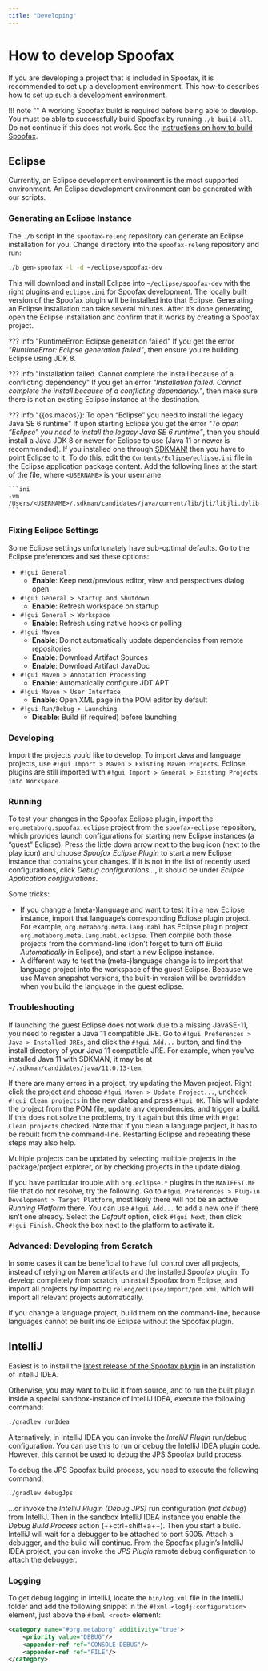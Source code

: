 ```yaml
---
title: "Developing"
---
```

# How to develop Spoofax
If you are developing a project that is included in Spoofax, it is recommended to set up a development environment. This how-to describes how to set up such a development environment.

!!! note ""
    A working Spoofax build is required before being able to develop. You must be able to successfully build Spoofax by running `./b build all`. Do not continue if this does not work. See the [instructions on how to build Spoofax](./build-spoofax.md).


## Eclipse
Currently, an Eclipse development environment is the most supported environment. An Eclipse development environment can be generated with our scripts.

### Generating an Eclipse Instance
The `./b` script in the `spoofax-releng` repository can generate an Eclipse installation for you. Change directory into the `spoofax-releng` repository and run:

```bash
./b gen-spoofax -l -d ~/eclipse/spoofax-dev
```

This will download and install Eclipse into `~/eclipse/spoofax-dev` with the right plugins and `eclipse.ini` for Spoofax development. The locally built version of the Spoofax plugin will be installed into that Eclipse. Generating an Eclipse installation can take several minutes. After it’s done generating, open the Eclipse installation and confirm that it works by creating a Spoofax project.

??? info "RuntimeError: Eclipse generation failed"
    If you get the error _"RuntimeError: Eclipse generation failed"_, then ensure you're building Eclipse using JDK 8.

??? info "Installation failed. Cannot complete the install because of a conflicting dependency"
    If you get an error _"Installation failed. Cannot complete the install because of a conflicting dependency."_, then make sure there is not an existing Eclipse instance at the destination.

??? info "{{os.macos}}: To open “Eclipse” you need to install the legacy Java SE 6 runtime"
    If upon starting Eclipse you get the error _"To open “Eclipse” you need to install the legacy Java SE 6 runtime"_, then you should install a Java JDK 8 or newer for Eclipse to use (Java 11 or newer is recommended). If you installed one through [SDKMAN!](https://sdkman.io/) then you have to point Eclipse to it. To do this, edit the `Contents/Eclipse/eclipse.ini` file in the Eclipse application package content. Add the following lines at the start of the file, where `<USERNAME>` is your username:

    ```ini
    -vm
    /Users/<USERNAME>/.sdkman/candidates/java/current/lib/jli/libjli.dylib
    ```


### Fixing Eclipse Settings
Some Eclipse settings unfortunately have sub-optimal defaults. Go to the Eclipse preferences and set these options:

- `#!gui General`
    - **Enable**: Keep next/previous editor, view and perspectives dialog open
- `#!gui General > Startup and Shutdown`
    - **Enable**: Refresh workspace on startup
- `#!gui General > Workspace`
    - **Enable**: Refresh using native hooks or polling
- `#!gui Maven`
    - **Enable**: Do not automatically update dependencies from remote repositories
    - **Enable**: Download Artifact Sources
    - **Enable**: Download Artifact JavaDoc
- `#!gui Maven > Annotation Processing`
    - **Enable**: Automatically configure JDT APT
- `#!gui Maven > User Interface`
    - **Enable**: Open XML page in the POM editor by default
- `#!gui Run/Debug > Launching`
    - **Disable**: Build (if required) before launching


### Developing
Import the projects you’d like to develop. To import Java and language projects, use `#!gui Import > Maven > Existing Maven Projects`. Eclipse plugins are still imported with `#!gui Import > General > Existing Projects into Workspace`.


### Running
To test your changes in the Spoofax Eclipse plugin, import the `org.metaborg.spoofax.eclipse` project from the `spoofax-eclipse` repository, which provides launch configurations for starting new Eclipse instances (a “guest” Eclipse). Press the little down arrow next to the bug icon (next to the play icon) and choose _Spoofax Eclipse Plugin_ to start a new Eclipse instance that contains your changes. If it is not in the list of recently used configurations, click _Debug configurations..._, it should be under _Eclipse Application configurations_.

Some tricks:

- If you change a (meta-)language and want to test it in a new Eclipse instance, import that language’s corresponding Eclipse plugin project. For example, `org.metaborg.meta.lang.nabl` has Eclipse plugin project `org.metaborg.meta.lang.nabl.eclipse`. Then compile both those projects from the command-line (don’t forget to turn off _Build Automatically_ in Eclipse), and start a new Eclipse instance.
- A different way to test the (meta-)language change is to import that language project into the workspace of the guest Eclipse. Because we use Maven snapshot versions, the built-in version will be overridden when you build the language in the guest eclipse.


### Troubleshooting
If launching the guest Eclipse does not work due to a missing JavaSE-11, you need to register a Java 11 compatible JRE. Go to `#!gui Preferences > Java > Installed JREs`, and click the `#!gui Add...` button, and find the install directory of your Java 11 compatible JRE. For example, when you've installed Java 11 with SDKMAN, it may be at `~/.sdkman/candidates/java/11.0.13-tem`. 
    
If there are many errors in a project, try updating the Maven project. Right click the project and choose `#!gui Maven > Update Project...`, uncheck `#!gui Clean projects` in the new dialog and press `#!gui OK`. This will update the project from the POM file, update any dependencies, and trigger a build. If this does not solve the problems, try it again but this time with `#!gui Clean projects` checked. Note that if you clean a language project, it has to be rebuilt from the command-line. Restarting Eclipse and repeating these steps may also help.

Multiple projects can be updated by selecting multiple projects in the package/project explorer, or by checking projects in the update dialog.

If you have particular trouble with `org.eclipse.*` plugins in the `MANIFEST.MF` file that do not resolve, try the following. Go to `#!gui Preferences > Plug-in Development > Target Platform`, most likely there will not be an active _Running Platform_ there. You can use `#!gui Add...` to add a new one if there isn’t one already. Select the _Default_ option, click `#!gui Next`, then click `#!gui Finish`. Check the box next to the platform to activate it.


### Advanced: Developing from Scratch
In some cases it can be beneficial to have full control over all projects, instead of relying on Maven artifacts and the installed Spoofax plugin. To develop completely from scratch, uninstall Spoofax from Eclipse, and import all projects by importing `releng/eclipse/import/pom.xml`, which will import all relevant projects automatically.

If you change a language project, build them on the command-line, because languages cannot be built inside Eclipse without the Spoofax plugin.


## IntelliJ
Easiest is to install the [latest release of the Spoofax plugin](../../release/stable.md) in an installation of IntelliJ IDEA.

Otherwise, you may want to build it from source, and to run the built plugin inside a special sandbox-instance of IntelliJ IDEA, execute the following command:

```bash
./gradlew runIdea
```

Alternatively, in IntelliJ IDEA you can invoke the _IntelliJ Plugin_ run/debug configuration. You can use this to run or debug the IntelliJ IDEA plugin code. However, this cannot be used to debug the JPS Spoofax build process.

To debug the JPS Spoofax build process, you need to execute the following command:

```bash
./gradlew debugJps
```

...or invoke the _IntelliJ Plugin (Debug JPS)_ run configuration (_not debug_) from IntelliJ. Then in the sandbox IntelliJ IDEA instance you enable the _Debug Build Process_ action (++ctrl+shift+a++). Then you start a build. IntelliJ will wait for a debugger to be attached to port 5005. Attach a debugger, and the build will continue. From the Spoofax plugin’s IntelliJ IDEA project, you can invoke the _JPS Plugin_ remote debug configuration to attach the debugger.


### Logging
To get debug logging in IntelliJ, locate the `bin/log.xml` file in the IntelliJ folder and add the following snippet in the `#!xml <log4j:configuration>` element, just above the `#!xml <root>` element:

```xml
<category name="#org.metaborg" additivity="true">
    <priority value="DEBUG"/>
    <appender-ref ref="CONSOLE-DEBUG"/>
    <appender-ref ref="FILE"/>
</category>
```

